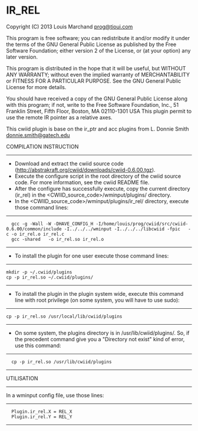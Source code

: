 IR_REL
======

Copyright (C) 2013 Louis Marchand <prog@tioui.com>

This program is free software; you can redistribute it and/or modify
it under the terms of the GNU General Public License as published by
the Free Software Foundation; either version 2 of the License, or
(at your option) any later version.

This program is distributed in the hope that it will be useful,
but WITHOUT ANY WARRANTY; without even the implied warranty of
MERCHANTABILITY or FITNESS FOR A PARTICULAR PURPOSE.  See the
GNU General Public License for more details.

You should have received a copy of the GNU General Public License
along with this program; if not, write to the Free Software
Foundation, Inc., 51 Franklin Street, Fifth Floor, Boston, MA  02110-1301  USA
This plugin permit to use the remote IR pointer as a relative axes.

This cwiid plugin is base on the ir_ptr and acc plugins from L. Donnie Smith <donnie.smith@gatech.edu>

COMPILATION INSTRUCTION
___________

* Download and extract the cwiid source code (http://abstrakraft.org/cwiid/downloads/cwiid-0.6.00.tgz).
* Execute the configure script in the root directory of the cwiid source code. For more information, see the cwiid README file.
* After the configure has successfully execute, copy the current directory (ir_rel) in the <CWIID_source_code>/wminput/plugins/ directory.
* In the <CWIID_source_code>/wminput/plugins/ir_rel/ directory, execute those command lines:

***

      gcc -g -Wall -W -DHAVE_CONFIG_H -I/home/louis/prog/cwiid/src/cwiid-0.6.00/common/include -I../../../wminput -I../../../libcwiid -fpic   -c -o ir_rel.o ir_rel.c
      gcc -shared   -o ir_rel.so ir_rel.o

***

* To install the plugin for one user execute those command lines:

***

    mkdir -p ~/.cwiid/plugins
    cp -p ir_rel.so ~/.cwiid/plugins/

***

* To install the plugin in the plugin system wide, execute this command line with root privilege (on some system, you will have to use sudo):

***

    cp -p ir_rel.so /usr/local/lib/cwiid/plugins

***

* On some system, the plugins directory is in /usr/lib/cwiid/plugins/. So, if the precedent command give you a "Directory not exist" kind of error, use this command:

***

      cp -p ir_rel.so /usr/lib/cwiid/plugins

***

UTILISATION
___________

In a wminput config file, use those lines:

***

      Plugin.ir_rel.X = REL_X
      Plugin.ir_rel.Y = REL_Y

***
